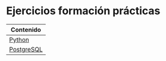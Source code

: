 # Ejercicios formación prácticas

| Contenido                                                |
| -------------------------------------------------------- |
| [Python](./py)                                           |
| [PostgreSQL](./sql)                                      |
